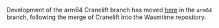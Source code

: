 Development of the arm64 Cranelift branch has moved
[here](https://github.com/cfallin/wasmtime) in the `arm64` branch, following
the merge of Cranelift into the Wasmtime repository.
